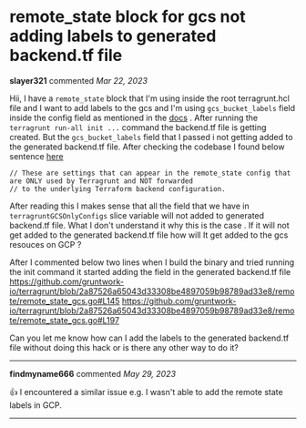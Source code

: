 # remote_state block for gcs not adding labels to generated backend.tf file

**slayer321** commented *Mar 22, 2023*

Hii, I have a `remote_state`  block that I'm using inside the root terragrunt.hcl file and I want to add labels to the gcs and I'm using `gcs_bucket_labels` field inside the config field as mentioned in the [docs](https://terragrunt.gruntwork.io/docs/reference/config-blocks-and-attributes/#remote_state) . 
After running the `terragrunt run-all init ...` command the backend.tf file is getting created. But the `gcs_bucket_labels` field that I passed i not getting added to the generated backend.tf file.
After checking the codebase I found below sentence [here](https://github.com/gruntwork-io/terragrunt/blob/2a87526a65043d33308be4897059b98789ad33e8/remote/remote_state_gcs.go#L40)
```
// These are settings that can appear in the remote_state config that are ONLY used by Terragrunt and NOT forwarded
// to the underlying Terraform backend configuration.
```
After reading this I makes sense that all the field that we have in `terragruntGCSOnlyConfigs` slice variable will not added to generated backend.tf file. What I don't understand it why this is the case . If it will not get added to the generated backend.tf file how will It get added to the gcs resouces on GCP ?


After I commented below two lines when I build the binary and tried running the init command it started adding the field in the generated backend.tf file
https://github.com/gruntwork-io/terragrunt/blob/2a87526a65043d33308be4897059b98789ad33e8/remote/remote_state_gcs.go#L145 https://github.com/gruntwork-io/terragrunt/blob/2a87526a65043d33308be4897059b98789ad33e8/remote/remote_state_gcs.go#L197
 
Can you let me know how can I add the labels to the generated backend.tf file without doing this hack or is there any other way to do it?
<br />
***


**findmyname666** commented *May 29, 2023*

:+1: I encountered a similar issue e.g. I wasn't able to add the remote state labels in GCP.
***

